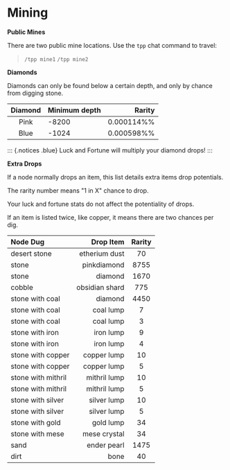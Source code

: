 # Mining

**Public Mines**

There are two public mine locations. Use the `tpp` chat command to travel:

> `/tpp mine1`
> `/tpp mine2`

**Diamonds**

Diamonds can only be found below a certain depth, and only by chance from digging stone.

| Diamond | Minimum depth | Rarity     |
|:-------:|:--------------|-----------:|
| Pink    |         -8200 | 0.000114%% |
| Blue    |         -1024 | 0.000598%% |

::: {.notices .blue}
Luck and Fortune will multiply your diamond drops!
:::

**Extra Drops**

If a node normally drops an item, this list details extra items drop potentials.

The rarity number means "1 in X" chance to drop.

Your luck and fortune stats do not affect the potentiality of drops.

If an item is listed twice, like copper, it means there are two chances per dig.

| Node Dug           | Drop Item      | Rarity |
|:-------------------|---------------:|:------:|
| desert stone       | etherium dust  | 70     |
| stone              | pinkdiamond    | 8755   |
| stone              | diamond        | 1670   |
| cobble             | obsidian shard | 775    |
| stone with coal    | diamond        | 4450   |
| stone with coal    | coal lump      | 7      |
| stone with coal    | coal lump      | 3      |
| stone with iron    | iron lump      | 9      |
| stone with iron    | iron lump      | 4      |
| stone with copper  | copper lump    | 10     |
| stone with copper  | copper lump    | 5      |
| stone with mithril | mithril lump   | 10     |
| stone with mithril | mithril lump   | 5      |
| stone with silver  | silver lump    | 10     |
| stone with silver  | silver lump    | 5      |
| stone with gold    | gold lump      | 34     |
| stone with mese    | mese crystal   | 34     |
| sand               | ender pearl    | 1475   |
| dirt               | bone           | 40     |

